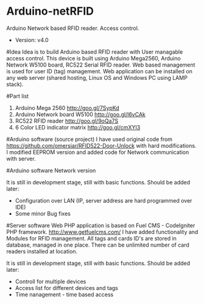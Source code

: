 # Arduino-netRFID
Arduino Network based RFID reader. Access control. 
 - Version: v4.0

#Idea
Idea is to build Arduino based RFID reader with User managable access control.
This device is built using Arduino Mega2560, Arduino Network W5100 board, RC522 Serial RFID reader. 
Web based management is used for user ID (tag) management. Web application can be installed on any web server (shared hosting, Linux OS and Windows PC using LAMP stack).

#Part list
 1. Arduino Mega 2560 http://goo.gl/7SypKd
 2. Arduino Network board W5100 http://goo.gl/l6vCAk
 3. RC522 RFID reader http://goo.gl/9oQa7S
 4. 6 Color LED indicator matrix  http://goo.gl/cmXYI3
 

#Arduino software (source project)
I have used original code from https://github.com/omersiar/RFID522-Door-Unlock with hard modifications. 
I modified  EEPROM version and added code for Network communication with server.

#Arduino software Network version

It is still in development stage, still with basic functions.
Should be added later:
 - Configuration over LAN (IP, server address are hard programmed over IDE)
 - Some minor Bug fixes 

#Server software
Web PHP application is based on Fuel CMS - CodeIgniter PHP framework. http://www.getfuelcms.com/
I have added functionality and Modules for RFID management. 
All tags and cards ID's are stored in database, managed in one place. There can be unlimited number of card readers installed at location. 

It is still in development stage, still with basic functions.
Should be added later:
 - Controll for multiple devices
 - Access list for different devices and tags
 - Time nanagement - time based access
 
 

